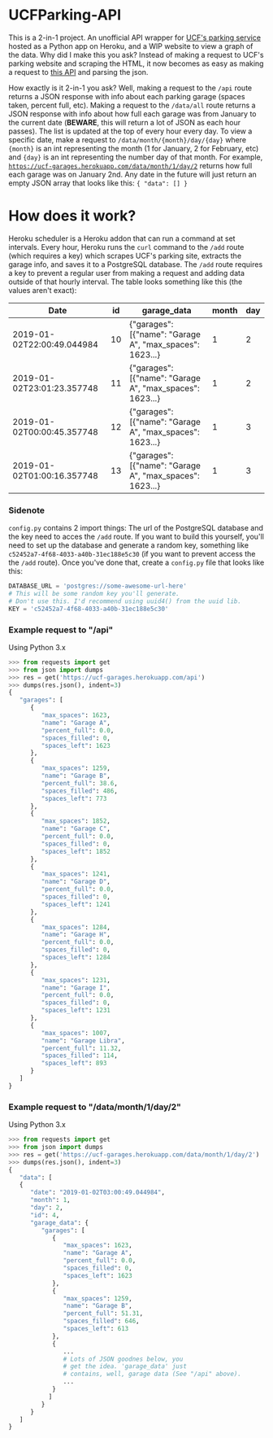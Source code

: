 # UCFParking-API
This is a 2-in-1 project. An unofficial API wrapper for [UCF's parking service](http://secure.parking.ucf.edu/GarageCount/) hosted as a Python app on Heroku, and a WIP website to view a graph of the data. Why did I make this you ask? Instead of making a request to UCF's parking website and scraping the HTML, it now becomes as easy as making a request to [this API](https://ucf-garages.herokuapp.com/api) and parsing the json.

How exactly is it 2-in-1 you ask? Well, making a request to the `/api` route returns a JSON response with info about each parking garage (spaces taken, percent full, etc). Making a request to the `/data/all` route returns a JSON response with info about how full each garage was from January to the current date (<b>BEWARE</b>, this will return a lot of JSON as each hour passes). The list is updated at the top of every hour every day. To view a specific date, make a request to `/data/month/{month}/day/{day}` where `{month}` is an int representing the month (1 for January, 2 for February, etc) and `{day}` is an int representing the number day of that month. For example, [`https://ucf-garages.herokuapp.com/data/month/1/day/2`](https://ucf-garages.herokuapp.com/data/month/1/day/2) returns how full each garage was on January 2nd. Any date in the future will just return an empty JSON array that looks like this: `{ "data": [] }`

# How does it work?
Heroku scheduler is a Heroku addon that can run a command at set intervals. Every hour, Heroku runs the `curl` command to the `/add` route (which requires a key) which scrapes UCF's parking site, extracts the garage info, and saves it to a PostgreSQL database. The `/add` route requires a key to prevent a regular user from making a request and adding data outside of that hourly interval. The table looks something like this (the values aren't exact):

Date                       |id |garage_data                                               |month |day
---------------------------|---|---------------------------------------------------------- |------|----
2019-01-02T22:00:49.044984 |10  |{"garages": [{"name": "Garage A", "max_spaces": 1623...} |1     |2
2019-01-02T23:01:23.357748 |11  |{"garages": [{"name": "Garage A", "max_spaces": 1623...} |1     |2
2019-01-02T00:00:45.357748 |12  |{"garages": [{"name": "Garage A", "max_spaces": 1623...} |1     |3
2019-01-02T01:00:16.357748 |13  |{"garages": [{"name": "Garage A", "max_spaces": 1623...} |1     |3


### Sidenote
`config.py` contains 2 import things: The url of the PostgreSQL database and the key need to acces the `/add` route. If you want to build this yourself, you'll need to set up the database and generate a random key, something like `c52452a7-4f68-4033-a40b-31ec188e5c30` (if you want to prevent access the the `/add` route). Once you've done that, create a `config.py` file that looks like this:
```python
DATABASE_URL = 'postgres://some-awesome-url-here'
# This will be some random key you'll generate.
# Don't use this. I'd recommend using uuid4() from the uuid lib. 
KEY = 'c52452a7-4f68-4033-a40b-31ec188e5c30'
```

### Example request to "/api"
Using Python 3.x
```python
>>> from requests import get
>>> from json import dumps
>>> res = get('https://ucf-garages.herokuapp.com/api')
>>> dumps(res.json(), indent=3)
{
   "garages": [
      {
         "max_spaces": 1623,
         "name": "Garage A",
         "percent_full": 0.0,
         "spaces_filled": 0,
         "spaces_left": 1623
      },
      {
         "max_spaces": 1259,
         "name": "Garage B",
         "percent_full": 38.6,
         "spaces_filled": 486,
         "spaces_left": 773
      },
      {
         "max_spaces": 1852,
         "name": "Garage C",
         "percent_full": 0.0,
         "spaces_filled": 0,
         "spaces_left": 1852
      },
      {
         "max_spaces": 1241,
         "name": "Garage D",
         "percent_full": 0.0,
         "spaces_filled": 0,
         "spaces_left": 1241
      },
      {
         "max_spaces": 1284,
         "name": "Garage H",
         "percent_full": 0.0,
         "spaces_filled": 0,
         "spaces_left": 1284
      },
      {
         "max_spaces": 1231,
         "name": "Garage I",
         "percent_full": 0.0,
         "spaces_filled": 0,
         "spaces_left": 1231
      },
      {
         "max_spaces": 1007,
         "name": "Garage Libra",
         "percent_full": 11.32,
         "spaces_filled": 114,
         "spaces_left": 893
      }
   ]
}
```

### Example request to "/data/month/1/day/2"
Using Python 3.x
```python
>>> from requests import get
>>> from json import dumps
>>> res = get('https://ucf-garages.herokuapp.com/data/month/1/day/2')
>>> dumps(res.json(), indent=3)
{
   "data": [
   {
      "date": "2019-01-02T03:00:49.044984",
      "month": 1,
      "day": 2,
      "id": 4,
      "garage_data": {
         "garages": [
            {
               "max_spaces": 1623,
               "name": "Garage A",
               "percent_full": 0.0,
               "spaces_filled": 0,
               "spaces_left": 1623
            },
            {
               "max_spaces": 1259,
               "name": "Garage B",
               "percent_full": 51.31,
               "spaces_filled": 646,
               "spaces_left": 613
            },
            {
               ...
               # Lots of JSON goodnes below, you
               # get the idea. 'garage_data' just
               # contains, well, garage data (See "/api" above).
               ...
            }
           ]
         }
      }
   ]
}
```
